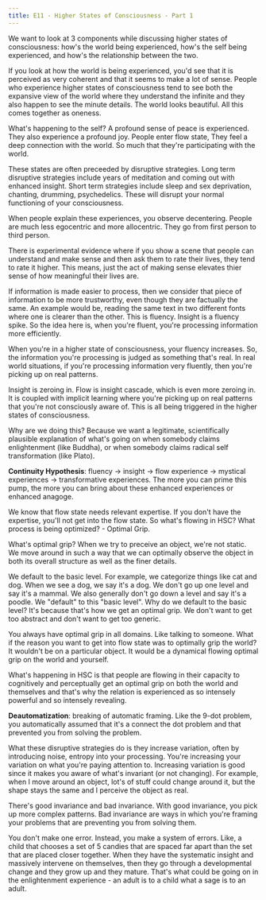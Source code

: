 ```yaml
---
title: E11 - Higher States of Consciousness - Part 1
---
```


We want to look at 3 components while discussing higher states of consciousness: how's the world being experienced, how's the self being experienced, and how's the relationship between the two.

If you look at how the world is being experienced, you'd see that it is perceived as very coherent and that it seems to make a lot of sense. People who experience higher states of consciousness tend to see both the expansive view of the world where they understand the infinite and they also happen to see the minute details. The world looks beautiful. All this comes together as oneness.

What's happening to the self? A profound sense of peace is experienced. They also experience a profound joy. People enter flow state, They feel a deep connection with the world. So much that they're participating with the world.

These states are often preceeded by disruptive strategies. Long term disruptive strategies include years of meditation and coming out with enhanced insight. Short term strategies include sleep and sex deprivation, chanting, drumming, psychedelics. These will disrupt your normal functioning of your consciousness.

When people explain these experiences, you observe decentering. People are much less egocentric and more allocentric. They go from first person to third person.

There is experimental evidence where if you show a scene that people can understand and make sense and then ask them to rate their lives, they tend to rate it higher. This means, just the act of making sense elevates thier sense of how meaningful their lives are.

If information is made easier to process, then we consider that piece of information to be more trustworthy, even though they are factually the same. An example would be, reading the same text in two different fonts where one is clearer than the other. This is fluency. Insight is a fluency spike. So the idea here is, when you're fluent, you're processing information more efficiently.

When you're in a higher state of consciousness, your fluency increases. So, the information you're processing is judged as something that's real. In real world situations, if you're processing information very fluently, then you're picking up on real patterns.

Insight is zeroing in. Flow is insight cascade, which is even more zeroing in. It is coupled with implicit learning where you're picking up on real patterns that you're not consciously aware of. This is all being triggered in the higher states of consciousness.

Why are we doing this? Because we want a legitimate, scientifically plausible explanation of what's going on when somebody claims enlightenment (like Buddha), or when somebody claims radical self transformation (like Plato).

**Continuity Hypothesis**: fluency -> insight -> flow experience -> mystical experiences -> transformative experiences. The more you can prime this pump, the more you can bring about these enhanced experiences or enhanced anagoge.

We know that flow state needs relevant expertise. If you don't have the expertise, you'll not get into the flow state. So what's flowing in HSC? What process is being optimized? - Optimal Grip.

What's optimal grip? When we try to preceive an object, we're not static. We move around in such a way that we can optimally observe the object in both its overall structure as well as the finer details.

We default to the basic level. For example, we categorize things like cat and dog. When we see a dog, we say it's a dog. We don't go up one level and say it's a mammal. We also generally don't go down a level and say it's a poodle. We "default" to this "basic level". Why do we default to the basic level? It's because that's how we get an optimal grip. We don't want to get too abstract and don't want to get too generic.

You always have optimal grip in all domains. Like talking to someone. What if the reason you want to get into flow state was to optimally grip the world? It wouldn't be on a particular object. It would be a dynamical flowing optimal grip on the world and yourself.

What's happening in HSC is that people are flowing in their capacity to cognitively and perceptually get an optimal grip on both the world and themselves and that's why the relation is experienced as so intensely powerful and so intensely revealing.

**Deautomatization**: breaking of automatic framing. Like the 9-dot problem, you automatically assumed that it's a connect the dot problem and that prevented you from solving the problem.

What these disruptive strategies do is they increase variation, often by introducing noise, entropy into your processing. You're increasing your variation on what you're paying attention to. Increasing variation is good since it makes you aware of what's invariant (or not changing). For example, when I move around an object, lot's of stuff could change around it, but the shape stays the same and I perceive the object as real.

There's good invariance and bad invariance. With good invariance, you pick up more complex patterns. Bad invariance are ways in which you're framing your problems that are preventing you from solving them.

You don't make one error. Instead, you make a system of errors. Like, a child that chooses a set of 5 candies that are spaced far apart than the set that are placed closer together. When they have the systematic insight and massively intervene on themselves, then they go through a developmental change and they grow up and they mature. That's what could be going on in the enlightenment experience - an adult is to a child what a sage is to an adult.
